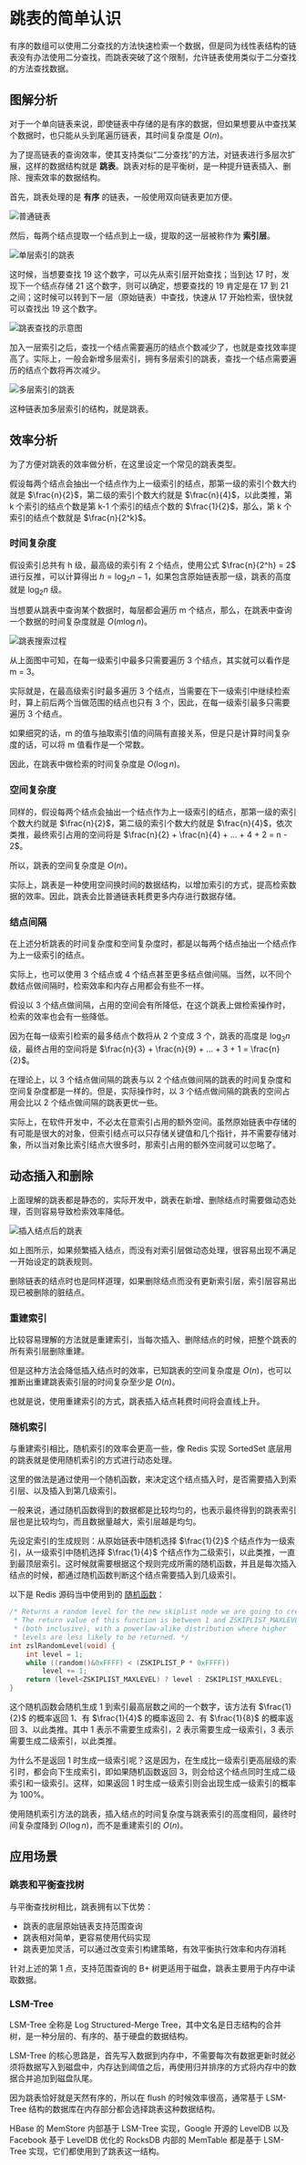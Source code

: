 # 跳表的简单认识


有序的数组可以使用二分查找的方法快速检索一个数据，但是同为线性表结构的链表没有办法使用二分查找，而跳表突破了这个限制，允许链表使用类似于二分查找的方法查找数据。

<!--more-->

## 图解分析

对于一个单向链表来说，即使链表中存储的是有序的数据，但如果想要从中查找某个数据时，也只能从头到尾遍历链表，其时间复杂度是 $O(n)$。

为了提高链表的查询效率，使其支持类似“二分查找”的方法，对链表进行多层次扩展，这样的数据结构就是 **跳表**。跳表对标的是平衡树，是一种提升链表插入、删除、搜索效率的数据结构。

首先，跳表处理的是 **有序** 的链表，一般使用双向链表更加方便。

![普通链表](assets/普通链表.svg)

然后，每两个结点提取一个结点到上一级，提取的这一层被称作为 **索引层**。

![单层索引的跳表](assets/单层索引的跳表.svg)

这时候，当想要查找 19 这个数字，可以先从索引层开始查找；当到达 17 时，发现下一个结点存储 21 这个数字，则可以确定，想要查找的 19 肯定是在 17 到 21 之间；这时候可以转到下一层（原始链表）中查找，快速从 17 开始检索，很快就可以查找出 19 这个数字。

![跳表查找的示意图](assets/跳表查找的示意图.svg)

加入一层索引之后，查找一个结点需要遍历的结点个数减少了，也就是查找效率提高了。实际上，一般会新增多层索引，拥有多层索引的跳表，查找一个结点需要遍历的结点个数将再次减少。

![多层索引的跳表](assets/多层索引的跳表.svg)

这种链表加多层索引的结构，就是跳表。

## 效率分析

为了方便对跳表的效率做分析，在这里设定一个常见的跳表类型。

假设每两个结点会抽出一个结点作为上一级索引的结点，那第一级的索引个数大约就是 $\frac{n}{2}$，第二级的索引个数大约就是 $\frac{n}{4}$，以此类推，第 k 个索引的结点个数是第 k-1 个索引的结点个数的 $\frac{1}{2}$，那么，第 k 个索引的结点个数就是 $\frac{n}{2^k}$。

### 时间复杂度

假设索引总共有 h 级，最高级的索引有 2 个结点，使用公式 $\frac{n}{2^h} = 2$ 进行反推，可以计算得出 $h = \log_2 n - 1$，如果包含原始链表那一级，跳表的高度就是 $\log_2 n$ 级。

当想要从跳表中查询某个数据时，每层都会遍历 m 个结点，那么，在跳表中查询一个数据的时间复杂度就是 $O(m \log n)$。

![跳表搜索过程](assets/跳表搜索过程.png)

从上面图中可知，在每一级索引中最多只需要遍历 3 个结点，其实就可以看作是 m = 3。

实际就是，在最高级索引时最多遍历 3 个结点，当需要在下一级索引中继续检索时，算上前后两个当做范围的结点也只有 3 个，因此，在每一级索引最多只需要遍历 3 个结点。

如果细究的话，m 的值与抽取索引值的间隔有直接关系，但是只是计算时间复杂度的话，可以将 m 值看作是一个常数。

因此，在跳表中做检索的时间复杂度是 $O(\log n)$。

### 空间复杂度

同样的，假设每两个结点会抽出一个结点作为上一级索引的结点，那第一级的索引个数大约就是 $\frac{n}{2}$，第二级的索引个数大约就是 $\frac{n}{4}$，依次类推，最终索引占用的空间将是 $\frac{n}{2} + \frac{n}{4} + ... + 4 + 2 = n - 2$。

所以，跳表的空间复杂度是 $O(n)$。

实际上，跳表是一种使用空间换时间的数据结构，以增加索引的方式，提高检索数据的效率。因此，跳表会比普通链表耗费更多内存进行数据存储。

### 结点间隔

在上述分析跳表的时间复杂度和空间复杂度时，都是以每两个结点抽出一个结点作为上一级索引的结点。

实际上，也可以使用 3 个结点或 4 个结点甚至更多结点做间隔。当然，以不同个数结点做间隔时，检索效率和内存占用都会有些不一样。

假设以 3 个结点做间隔，占用的空间会有所降低，在这个跳表上做检索操作时，检索的效率也会有一些降低。

因为在每一级索引检索的最多结点个数将从 2 个变成 3 个，跳表的高度是 $\log_3 n$ 级，最终占用的空间将是 $\frac{n}{3} + \frac{n}{9} + ... + 3 + 1 = \frac{n}{2}$。

在理论上，以 3 个结点做间隔的跳表与以 2 个结点做间隔的跳表的时间复杂度和空间复杂度都是一样的。但是，实际操作时，以 3 个结点做间隔的跳表的空间占用会比以 2 个结点做间隔的跳表更优一些。

实际上，在软件开发中，不必太在意索引占用的额外空间。虽然原始链表中存储的有可能是很大的对象，但索引结点可以只存储关键值和几个指针，并不需要存储对象，所以当对象比索引结点大很多时，那索引占用的额外空间就可以忽略了。

## 动态插入和删除

上面理解的跳表都是静态的，实际开发中，跳表在新增、删除结点时需要做动态处理，否则容易导致检索效率降低。

![插入结点后的跳表](assets/插入结点后的跳表.png)

如上图所示，如果频繁插入结点，而没有对索引层做动态处理，很容易出现不满足一开始设定的跳表规则。

删除链表的结点时也是同样道理，如果删除结点而没有更新索引层，索引层容易出现已被删除的脏结点。

### 重建索引

比较容易理解的方法就是重建索引，当每次插入、删除结点的时候，把整个跳表的所有索引层删除重建。

但是这种方法会降低插入结点时的效率，已知跳表的空间复杂度是 $O(n)$，也可以推断出重建跳表索引层的时间复杂至少是 $O(n)$。

也就是说，使用重建索引的方式，跳表插入结点耗费时间将会直线上升。

### 随机索引

与重建索引相比，随机索引的效率会更高一些，像 Redis 实现 SortedSet 底层用的跳表就是使用随机索引的方式进行动态处理。

这里的做法是通过使用一个随机函数，来决定这个结点插入时，是否需要插入到索引层、以及插入到第几级索引。

一般来说，通过随机函数得到的数据都是比较均匀的，也表示最终得到的跳表索引层也是比较均匀，而且数据量越大，索引层越是均匀。

先设定索引的生成规则：从原始链表中随机选择 $\frac{1}{2}$ 个结点作为一级索引，从一级索引中随机选择 $\frac{1}{4}$ 个结点作为二级索引，以此类推，一直到最顶层索引。这时候就需要根据这个规则完成所需的随机函数，并且是每次插入结点的时候，都通过随机函数判断这个结点需要插入到几级索引。

以下是 Redis 源码当中使用到的 [随机函数](https://github.com/redis/redis/blob/unstable/src/t_zset.c)：

```c
/* Returns a random level for the new skiplist node we are going to create.
 * The return value of this function is between 1 and ZSKIPLIST_MAXLEVEL
 * (both inclusive), with a powerlaw-alike distribution where higher
 * levels are less likely to be returned. */
int zslRandomLevel(void) {
    int level = 1;
    while ((random()&0xFFFF) < (ZSKIPLIST_P * 0xFFFF))
        level += 1;
    return (level<ZSKIPLIST_MAXLEVEL) ? level : ZSKIPLIST_MAXLEVEL;
}
```

这个随机函数会随机生成 1 到索引最高层数之间的一个数字，该方法有 $\frac{1}{2}$ 的概率返回 1、有 $\frac{1}{4}$ 的概率返回 2、有 $\frac{1}{8}$ 的概率返回 3、以此类推。其中 1 表示不需要生成索引，2 表示需要生成一级索引，3 表示需要生成二级索引，以此类推。

为什么不是返回 1 时生成一级索引呢？这是因为，在生成比一级索引更高层级的索引时，都会向下生成索引，即如果随机函数返回 3，则会给这个结点同时生成二级索引和一级索引。这样，如果返回 1 时生成一级索引则会出现生成一级索引的概率为 100%。

使用随机索引方法的跳表，插入结点的时间复杂度与跳表索引的高度相同，最终时间复杂度降到 $O(\log n)$，而不是重建索引的 $O(n)$。

## 应用场景

### 跳表和平衡查找树

与平衡查找树相比，跳表拥有以下优势：

- 跳表的底层原始链表支持范围查询
- 跳表相对简单，更容易使用代码实现
- 跳表更加灵活，可以通过改变索引构建策略，有效平衡执行效率和内存消耗

针对上述的第 1 点，支持范围查询的 B+ 树更适用于磁盘，跳表主要用于内存中读取数据。

### LSM-Tree

LSM-Tree 全称是 Log Structured-Merge Tree，其中文名是日志结构的合并树，是一种分层的、有序的、基于硬盘的数据结构。

LSM-Tree 的核心思路是，首先写入数据到内存中，不需要每次有数据更新时就必须将数据写入到磁盘中，内存达到阈值之后，再使用归并排序的方式将内存中的数据合并追加到磁盘队尾。

因为跳表恰好就是天然有序的，所以在 flush 的时候效率很高，通常基于 LSM-Tree 结构的数据库在内存部分都会选择跳表这种数据结构。

HBase 的 MemStore 内部基于 LSM-Tree 实现，Google 开源的 LevelDB 以及 Facebook 基于 LevelDB 优化的 RocksDB 内部的 MemTable 都是基于 LSM-Tree 实现，它们都使用到了跳表这一结构。

